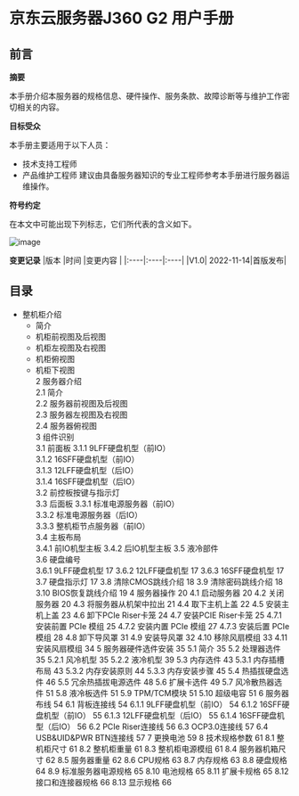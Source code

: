 # **京东云服务器J360 G2 用户手册**

## **前言** 

**摘要**

本手册介绍本服务器的规格信息、硬件操作、服务条款、故障诊断等与维护工作密切相关的内容。

**目标受众**

本手册主要适用于以下人员：
- 技术支持工程师
- 产品维护工程师
建议由具备服务器知识的专业工程师参考本手册进行服务器运维操作。

**符号约定**

在本文中可能出现下列标志，它们所代表的含义如下。

![image](https://user-images.githubusercontent.com/117898035/202653027-28a1827f-bc45-4c24-a614-93eaf6db4609.png)

**变更记录**
|版本 |时间 |变更内容 |
|:----|:----|:----|
|V1.0| 2022-11-14|首版发布|
 
## **目录**
- 整机柜介绍	
  - 简介	
  - 机柜前视图及后视图	
  - 机柜左视图及右视图	
  - 机柜俯视图	
  - 机柜下视图	
2	服务器介绍	
2.1	简介	
2.2	服务器前视图及后视图	
2.3	服务器左视图及右视图	
2.4	服务器俯视图	
3	组件识别	
3.1	前面板	
3.1.1	9LFF硬盘机型（前IO）	
3.1.2	16SFF硬盘机型（前IO）	
3.1.3	12LFF硬盘机型（后IO）	
3.1.4	16SFF硬盘机型（后IO）	
3.2	前控板按键与指示灯	
3.3	后面板	
3.3.1	标准电源服务器（前IO）	
3.3.2	标准电源服务器（后IO）	
3.3.3	整机柜节点服务器（前IO）	
3.4	主板布局	
3.4.1	前IO机型主板	
3.4.2	后IO机型主板	
3.5	液冷部件	
3.6	硬盘编号	
3.6.1	9LFF硬盘机型	17
3.6.2	12LFF硬盘机型	17
3.6.3	16SFF硬盘机型	17
3.7	硬盘指示灯	17
3.8	清除CMOS跳线介绍	18
3.9	清除密码跳线介绍	18
3.10	BIOS恢复跳线介绍	19
4	服务器操作	20
4.1	启动服务器	20
4.2	关闭服务器	20
4.3	将服务器从机架中拉出	21
4.4	取下主机上盖	22
4.5	安装主机上盖	23
4.6	卸下PCIe Riser卡笼	24
4.7	安装PCIE Riser卡笼	25
4.7.1	安装前置 PCIe 模组	25
4.7.2	安装内置 PCIe 模组	27
4.7.3	安装后置 PCIe 模组	28
4.8	卸下导风罩	31
4.9	安装导风罩	32
4.10	移除风扇模组	33
4.11	安装风扇模组	34
5	服务器硬件选件安装	35
5.1	简介	35
5.2	处理器选件	35
5.2.1	风冷机型	35
5.2.2	液冷机型	39
5.3	内存选件	43
5.3.1	内存插槽布局	43
5.3.2	内存安装原则	44
5.3.3	内存安装步骤	45
5.4	热插拔硬盘选件	46
5.5	冗余热插拔电源选件	48
5.6	扩展卡选件	49
5.7	风冷散热器选件	51
5.8	液冷板选件	51
5.9	TPM/TCM模块	51
5.10	超级电容	51
6	服务器布线	54
6.1	背板连接线	54
6.1.1	9LFF硬盘机型（前IO）	54
6.1.2	16SFF硬盘机型（前IO）	55
6.1.3	12LFF硬盘机型（后IO）	55
6.1.4	16SFF硬盘机型（后IO）	56
6.2	PCIe Riser连接线	56
6.3	OCP3.0连接线	57
6.4	USB&UID&PWR BTN连接线	57
7	更换电池	59
8	技术规格参数	61
8.1	整机柜尺寸	61
8.2	整机柜重量	61
8.3	整机柜电源模组	61
8.4	服务器机箱尺寸	62
8.5	服务器重量	62
8.6	CPU规格	63
8.7	内存规格	63
8.8	硬盘规格	64
8.9	标准服务器电源规格	65
8.10	电池规格	65
8.11	扩展卡规格	65
8.12	接口和连接器规格	66
8.13	显示规格	66


